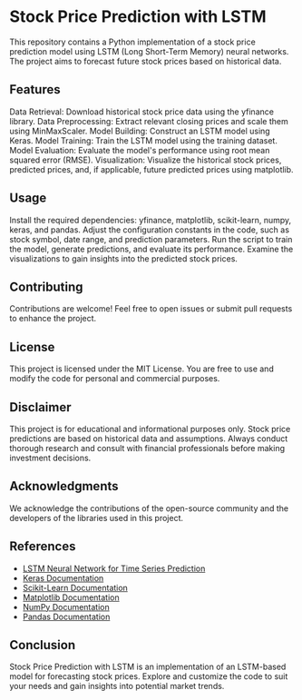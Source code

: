 # Stock Price Prediction with LSTM
This repository contains a Python implementation of a stock price prediction model using LSTM (Long Short-Term Memory) neural networks. The project aims to forecast future stock prices based on historical data.

## Features
Data Retrieval: Download historical stock price data using the yfinance library.
Data Preprocessing: Extract relevant closing prices and scale them using MinMaxScaler.
Model Building: Construct an LSTM model using Keras.
Model Training: Train the LSTM model using the training dataset.
Model Evaluation: Evaluate the model's performance using root mean squared error (RMSE).
Visualization: Visualize the historical stock prices, predicted prices, and, if applicable, future predicted prices using matplotlib.

## Usage
Install the required dependencies: yfinance, matplotlib, scikit-learn, numpy, keras, and pandas.
Adjust the configuration constants in the code, such as stock symbol, date range, and prediction parameters.
Run the script to train the model, generate predictions, and evaluate its performance.
Examine the visualizations to gain insights into the predicted stock prices.

## Contributing
Contributions are welcome! Feel free to open issues or submit pull requests to enhance the project.

## License
This project is licensed under the MIT License. You are free to use and modify the code for personal and commercial purposes.

## Disclaimer
This project is for educational and informational purposes only. Stock price predictions are based on historical data and assumptions. Always conduct thorough research and consult with financial professionals before making investment decisions.

## Acknowledgments
We acknowledge the contributions of the open-source community and the developers of the libraries used in this project.

## References
- [LSTM Neural Network for Time Series Prediction](https://en.wikipedia.org/wiki/Long_short-term_memory)
- [Keras Documentation](https://keras.io/)
- [Scikit-Learn Documentation](https://scikit-learn.org/)
- [Matplotlib Documentation](https://matplotlib.org/)
- [NumPy Documentation](https://numpy.org/)
- [Pandas Documentation](https://pandas.pydata.org/)


## Conclusion
Stock Price Prediction with LSTM is an implementation of an LSTM-based model for forecasting stock prices. Explore and customize the code to suit your needs and gain insights into potential market trends.
